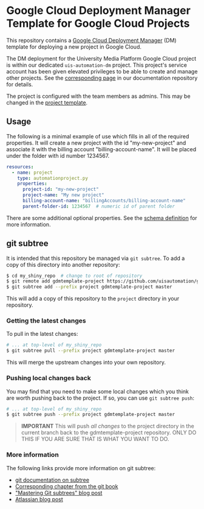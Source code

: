 # Google Cloud Deployment Manager Template for Google Cloud Projects

This repository contains a [Google Cloud Deployment
Manager](https://cloud.google.com/deployment-manager/docs/) (DM) template for
deploying a new project in Google Cloud.

The DM deployment for the University Media Platform Google Cloud project is within our
dedicated ``uis-automation-dm`` project. This project's service account has been
given elevated privileges to be able to create and manage other projects. See
the [corresponding
page](https://github.com/uisautomation/docs/blob/master/docs/dm-project-setup.md)
in our documentation repository for details.

The project is configured with the team members as admins. This may be changed
in the [project template](automationproject.py).

## Usage

The following is a minimal example of use which fills in all of the required
properties. It will create a new project with the id "my-new-project" and
associate it with the billing account "billing-account-name". It will be placed
under the folder with id number 1234567.

```yaml
resources:
  - name: project
    type: automationproject.py
    properties:
      project-id: "my-new-project"
      project-name: "My new project"
      billing-account-name: "billingAccounts/billing-account-name"
      parent-folder-id: 1234567  # numeric id of parent folder
```

There are some additional optional properties. See the [schema
definition](automationproject.py.schema) for more information.

## git subtree

It is intended that this repository be managed via ``git subtree``. To add a
copy of this directory into another repository:

```bash
$ cd my_shiny_repo  # change to root of repository
$ git remote add gdmtemplate-project https://github.com/uisautomation/gdmtemplate-project
$ git subtree add --prefix project gdmtemplate-project master
```

This will add a copy of this repository to the ``project`` directory in your
repository.

### Getting the latest changes

To pull in the latest changes:

```bash
# ... at top-level of my_shiny_repo
$ git subtree pull --prefix project gdmtemplate-project master
```

This will merge the upstream changes into your own repository.

### Pushing local changes back

You may find that you need to make some local changes which you think are worth
pushing back to the project. If so, you can use ``git subtree push``:

```bash
# ... at top-level of my_shiny_repo
$ git subtree push --prefix project gdmtemplate-project master
```

> **IMPORTANT** This will push *all changes* to the project directory in the 
> current branch back to the gdmtemplate-project repository. ONLY DO THIS IF YOU
> ARE SURE THAT IS WHAT YOU WANT TO DO.

### More information

The following links provide more information on git subtree:

* [git documentation on
    subtree](https://github.com/git/git/blob/master/contrib/subtree/git-subtree.txt)
* [Corresponding chapter from the git
    book](https://git-scm.com/book/en/v1/Git-Tools-Subtree-Merging)
* ["Mastering Git subtrees" blog
    post](https://medium.com/@porteneuve/mastering-git-subtrees-943d29a798ec)
* [Atlassian blog
    post](https://www.atlassian.com/blog/git/alternatives-to-git-submodule-git-subtree)

